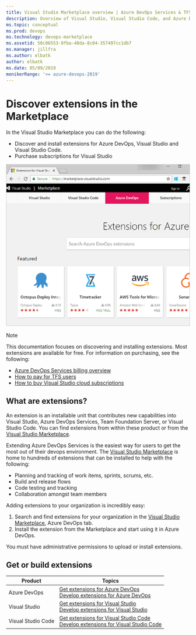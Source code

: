 ```yaml
---
title: Visual Studio Marketplace overview | Azure DevOps Services & TFS 
description: Overview of Visual Studio, Visual Studio Code, and Azure DevOps Services/TFS extensions offered through the Visual Studio Marketplace
ms.topic: conceptual
ms.prod: devops
ms.technology: devops-marketplace
ms.assetid: 50c06553-9fba-40da-8c04-357497cc1db7
ms.manager: jillfra
ms.author: elbatk
author: elbatk
ms.date: 05/09/2019
monikerRange: '>= azure-devops-2019'
---
```


#  Discover extensions in the Marketplace

In the Visual Studio Marketplace you can do the following:

- Discover and install extensions for Azure DevOps, Visual Studio and Visual Studio Code.
- Purchase subscriptions for Visual Studio

![Extensions Marketplace](../organizations/billing/_img/_shared/extensions-marketplace.png)

>[!NOTE]
> This documentation focuses on discovering and installing extensions. Most extensions are available for free. For information on purchasing, see the following:
> - [Azure DevOps Services billing overview](../organizations/billing/overview.md)
> - [How to pay for TFS users](../organizations/billing/buy-access-tfs-test-hub.md)
> - [How to buy Visual Studio cloud subscriptions](/visualstudio/subscriptions/vscloud-overview)

## What are extensions?

An extension is an installable unit that contributes new capabilities into Visual Studio, Azure DevOps Services, Team Foundation Server, or Visual Studio Code. You can find extensions from within these product or from the [Visual Studio Marketplace](https://marketplace.visualstudio.com/azuredevops). 

Extending Azure DevOps Services is the easiest way for users to get the most out of their 
devops environment. The [Visual Studio Marketplace](https://marketplace.visualstudio.com/azuredevops) is home to hundreds of extensions
that can be installed to help with the following:

- Planning and tracking of work items, sprints, scrums, etc.
- Build and release flows
- Code testing and tracking
- Collaboration amongst team members

Adding extensions to your organization is incredibly easy:

1. Search and find extensions for your organization in the [Visual Studio Marketplace](https://marketplace.visualstudio.com/azuredevops), Azure DevOps tab.
2. Install the extension from the Marketplace and start using it in Azure DevOps.

You must have administrative permissions to upload or install extensions.

## Get or build extensions

| Product | Topics |
|-----------------------------|--------------------------------------------------------------------------------------------------|
| Azure DevOps | [Get extensions for Azure DevOps](install-extension.md) <br/> [Develop extensions for Azure DevOps](https://aka.ms/vsoextensions) |
| Visual Studio | [Get extensions for Visual Studio](https://marketplace.visualstudio.com/vs) <br/> [Develop extensions for Visual Studio](https://aka.ms/extendvs) |
| Visual Studio Code | [Get extensions for Visual Studio Code](https://marketplace.visualstudio.com/vscode) <br/> [Develop extensions for Visual Studio Code](http://go.microsoft.com/fwlink/?LinkID=703825) |






